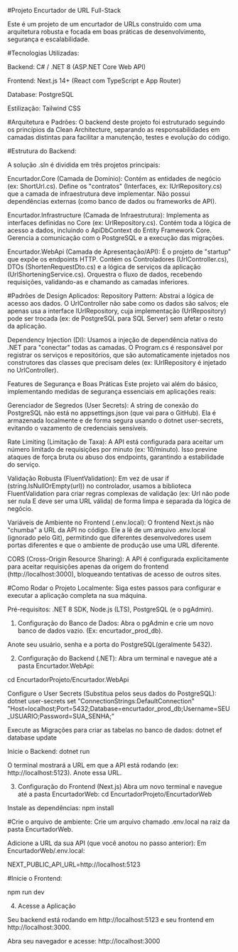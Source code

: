 #Projeto Encurtador de URL Full-Stack

Este é um projeto de um encurtador de URLs construído com uma arquitetura robusta e focada em boas práticas de desenvolvimento, segurança e escalabilidade.

#Tecnologias Utilizadas:

Backend: C# / .NET 8 (ASP.NET Core Web API)

Frontend: Next.js 14+ (React com TypeScript e App Router)

Database: PostgreSQL

Estilização: Tailwind CSS

#Arquitetura e Padrões:
O backend deste projeto foi estruturado seguindo os princípios da Clean Architecture, separando as responsabilidades em camadas distintas para facilitar a manutenção, testes e evolução do código.

#Estrutura do Backend:

A solução .sln é dividida em três projetos principais:

Encurtador.Core (Camada de Domínio):
Contém as entidades de negócio (ex: ShortUrl.cs).
Define os "contratos" (Interfaces, ex: IUrlRepository.cs) que a camada de infraestrutura deve implementar.
Não possui dependências externas (como banco de dados ou frameworks de API).

Encurtador.Infrastructure (Camada de Infraestrutura):
Implementa as interfaces definidas no Core (ex: UrlRepository.cs).
Contém toda a lógica de acesso a dados, incluindo o ApiDbContext do Entity Framework Core.
Gerencia a comunicação com o PostgreSQL e a execução das migrações.

Encurtador.WebApi (Camada de Apresentação/API):
É o projeto de "startup" que expõe os endpoints HTTP.
Contém os Controladores (UrlController.cs), DTOs (ShortenRequestDto.cs) e a lógica de serviços da aplicação (UrlShorteningService.cs).
Orquestra o fluxo de dados, recebendo requisições, validando-as e chamando as camadas inferiores.

#Padrões de Design Aplicados:
Repository Pattern: Abstrai a lógica de acesso aos dados. O UrlController não sabe como os dados são salvos; ele apenas usa a interface IUrlRepository, cuja implementação (UrlRepository) pode ser trocada (ex: de PostgreSQL para SQL Server) sem afetar o resto da aplicação.

Dependency Injection (DI): Usamos a injeção de dependência nativa do .NET para "conectar" todas as camadas. O Program.cs é responsável por registrar os serviços e repositórios, que são automaticamente injetados nos construtores das classes que precisam deles (ex: IUrlRepository é injetado no UrlController).

Features de Segurança e Boas Práticas
Este projeto vai além do básico, implementando medidas de segurança essenciais em aplicações reais:

Gerenciador de Segredos (User Secrets): A string de conexão do PostgreSQL não está no appsettings.json (que vai para o GitHub). Ela é armazenada localmente e de forma segura usando o dotnet user-secrets, evitando o vazamento de credenciais sensíveis.

Rate Limiting (Limitação de Taxa): A API está configurada para aceitar um número limitado de requisições por minuto (ex: 10/minuto). Isso previne ataques de força bruta ou abuso dos endpoints, garantindo a estabilidade do serviço.

Validação Robusta (FluentValidation): Em vez de usar if (string.IsNullOrEmpty(url)) no controlador, usamos a biblioteca FluentValidation para criar regras complexas de validação (ex: Url não pode ser nula E deve ser uma URL válida) de forma limpa e separada da lógica de negócio.

Variáveis de Ambiente no Frontend (.env.local): O frontend Next.js não "chumba" a URL da API no código. Ele a lê de um arquivo .env.local (ignorado pelo Git), permitindo que diferentes desenvolvedores usem portas diferentes e que o ambiente de produção use uma URL diferente.

CORS (Cross-Origin Resource Sharing): A API é configurada explicitamente para aceitar requisições apenas da origem do frontend (http://localhost:3000), bloqueando tentativas de acesso de outros sites.

#Como Rodar o Projeto Localmente:
Siga estes passos para configurar e executar a aplicação completa na sua máquina.

Pré-requisitos:
.NET 8 SDK, Node.js (LTS), PostgreSQL (e o pgAdmin).

1. Configuração do Banco de Dados:
Abra o pgAdmin e crie um novo banco de dados vazio. (Ex: encurtador_prod_db).

Anote seu usuário, senha e a porta do PostgreSQL(geralmente 5432).

2. Configuração do Backend (.NET):
Abra um terminal e navegue até a pasta Encurtador.WebApi:

cd EncurtadorProjeto/Encurtador.WebApi

Configure o User Secrets (Substitua pelos seus dados do PostgreSQL):
dotnet user-secrets set "ConnectionStrings:DefaultConnection" "Host=localhost;Port=5432;Database=encurtador_prod_db;Username=SEU_USUARIO;Password=SUA_SENHA;"

Execute as Migrações para criar as tabelas no banco de dados:
dotnet ef database update

Inicie o Backend:
dotnet run

O terminal mostrará a URL em que a API está rodando (ex: http://localhost:5123). Anote essa URL.

3. Configuração do Frontend (Next.js)
Abra um novo terminal e navegue até a pasta EncurtadorWeb:
cd EncurtadorProjeto/EncurtadorWeb


Instale as dependências:
npm install

#Crie o arquivo de ambiente:
Crie um arquivo chamado .env.local na raiz da pasta EncurtadorWeb.

Adicione a URL da sua API (que você anotou no passo anterior):
Em EncurtadorWeb/.env.local:

NEXT_PUBLIC_API_URL=http://localhost:5123

#Inicie o Frontend:

npm run dev

4. Acesse a Aplicação

Seu backend está rodando em http://localhost:5123 e seu frontend em http://localhost:3000.

Abra seu navegador e acesse: http://localhost:3000